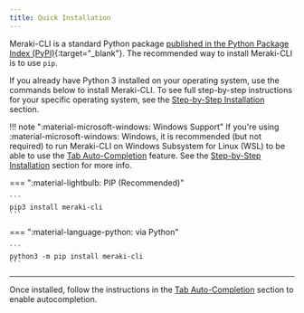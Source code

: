 ```yaml
---
title: Quick Installation
---
```


Meraki-CLI is a standard Python package [published in the Python Package Index (PyPI)](https://pypi.org/project/meraki-cli/){:target="_blank"}. The recommended way to install Meraki-CLI is to use `pip`.

If you already have Python 3 installed on your operating system, use the commands below to install Meraki-CLI. To see full step-by-step instructions for your specific operating system, see the [Step-by-Step Installation](step-by-step_installation/) section.

!!! note ":material-microsoft-windows: Windows Support"
    If you're using :material-microsoft-windows: Windows, it is recommended (but not required) to run Meraki-CLI on Windows Subsystem for Linux (WSL) to be able to use the [Tab Auto-Completion](tab_auto-completion/) feature. See the [Step-by-Step Installation](step-by-step_installation/) section for more info.

=== ":material-lightbulb: PIP (Recommended)"

    ```
    pip3 install meraki-cli
    ```

=== ":material-language-python: via Python"

    ```
    python3 -m pip install meraki-cli
    ```

---

Once installed, follow the instructions in the [Tab Auto-Completion](tab_auto-completion/) section to enable autocompletion.

